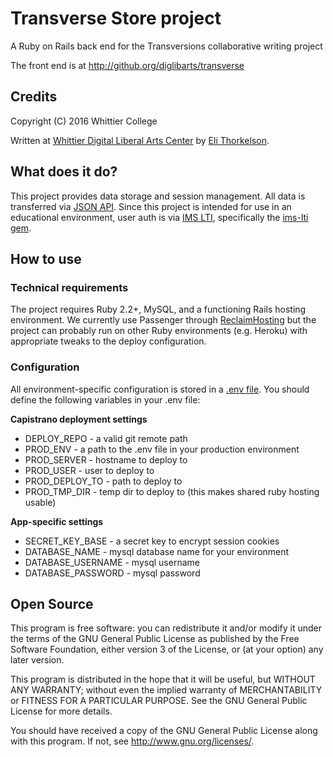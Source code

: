 # Transverse Store project

A Ruby on Rails back end for the Transversions collaborative writing project

The front end is at http://github.org/diglibarts/transverse

## Credits

Copyright (C) 2016 Whittier College

Written at [Whittier Digital Liberal Arts Center](http://diglibarts.whittier.edu/) by [Eli Thorkelson](http://decasia.org/).

## What does it do?

This project provides data storage and session management. All data is transferred via [JSON API](http://jsonapi.org). Since this project is intended for use in an educational environment, user auth is via [IMS LTI](https://www.imsglobal.org/activity/learning-tools-interoperability), specifically the [ims-lti gem](https://github.com/instructure/ims-lti).

## How to use

### Technical requirements

The project requires Ruby 2.2+, MySQL, and a functioning Rails hosting environment. We currently use Passenger through [ReclaimHosting](http://www.reclaimhosting.com) but the project can probably run on other Ruby environments (e.g. Heroku) with appropriate tweaks to the deploy configuration.

### Configuration

All environment-specific configuration is stored in a [.env file](https://github.com/bkeepers/dotenv). You should define the following variables in your .env file:

**Capistrano deployment settings**

- DEPLOY_REPO - a valid git remote path
- PROD_ENV - a path to the .env file in your production environment
- PROD_SERVER - hostname to deploy to
- PROD_USER - user to deploy to
- PROD_DEPLOY_TO - path to deploy to
- PROD_TMP_DIR - temp dir to deploy to (this makes shared ruby hosting usable)

**App-specific settings**

- SECRET_KEY_BASE - a secret key to encrypt session cookies
- DATABASE_NAME - mysql database name for your environment
- DATABASE_USERNAME - mysql username
- DATABASE_PASSWORD - mysql password

## Open Source

This program is free software: you can redistribute it and/or modify
it under the terms of the GNU General Public License as published by
the Free Software Foundation, either version 3 of the License, or
(at your option) any later version.

This program is distributed in the hope that it will be useful,
but WITHOUT ANY WARRANTY; without even the implied warranty of
MERCHANTABILITY or FITNESS FOR A PARTICULAR PURPOSE.  See the
GNU General Public License for more details.

You should have received a copy of the GNU General Public License
along with this program.  If not, see <http://www.gnu.org/licenses/>.
